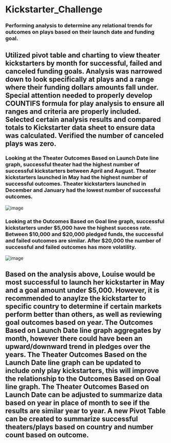 # Kickstarter_Challenge
### Performing analysis to determine any relational trends for outcomes on plays based on their launch date and funding goal. 
## Utilized pivot table and charting to view theater kickstarters by month for successful, failed and canceled funding goals. Analysis was narrowed down to look specifically at plays and a range where their funding dollars amounts fall under. Special attention needed to properly develop COUNTIFS formula for play analysis to ensure all ranges and criteria are properly included. Selected certain analysis results and compared totals to Kickstarter data sheet to ensure data was calculated. Verified the number of canceled plays was zero. 
### Looking at the Theater Outcomes Based on Launch Date line graph, successful theater had the highest number of successful kickstarters between April and August. Theater kickstarters launched in May had the highest number of successful outcomes. Theater kickstarters launched in December and January had the lowest number of successful outcomes. 
![image](https://user-images.githubusercontent.com/99636479/155927811-8b59844a-a7c2-4d58-bdb4-744d724a7a95.png)
### Looking at the Outcomes Based on Goal line graph, successful kickstarters under $5,000 have the highest success rate. Between $10,000 and $20,000 pledged funds, the successful and failed outcomes are similar. After $20,000 the number of successful and failed outcomes has more volatility.  
![image](https://user-images.githubusercontent.com/99636479/155927969-2ec23962-ad11-4593-bf38-40279ec406de.png)
## Based on the analysis above, Louise would be most successful to launch her kickstarter in May and a goal amount under $5,000. However, it is recommended to anaylze the kickstarter to specific country to determine if certain markets perform better than others, as well as reviewing goal outcomes based on year.  The Outcomes Based on Launch Date line graph aggregates by month, however there could have been an upward/downward trend in pledges over the years. The Theater Outcomes Based on the Launch Date line graph can be updated to include only play kickstarters, this will improve the relationship to the Outcomes Based on Goal line graph. The Theater Outcomes Based on Launch Date can be adjusted to summarize data based on year in place of month to see if the results are similar year to year. A new Pivot Table can be created to summarize successful theaters/plays based on country and number count based on outcome.  
